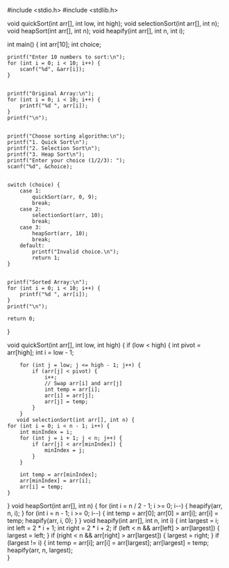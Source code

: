 
#include <stdio.h>
#include <stdlib.h>


void quickSort(int arr[], int low, int high);
void selectionSort(int arr[], int n);
void heapSort(int arr[], int n);
void heapify(int arr[], int n, int i);


int main() {
    int arr[10];
    int choice;

    
    printf("Enter 10 numbers to sort:\n");
    for (int i = 0; i < 10; i++) {
        scanf("%d", &arr[i]);
    }

   
    printf("Original Array:\n");
    for (int i = 0; i < 10; i++) {
        printf("%d ", arr[i]);
    }
    printf("\n");

   
    printf("Choose sorting algorithm:\n");
    printf("1. Quick Sort\n");
    printf("2. Selection Sort\n");
    printf("3. Heap Sort\n");
    printf("Enter your choice (1/2/3): ");
    scanf("%d", &choice);

   
    switch (choice) {
        case 1:
            quickSort(arr, 0, 9);
            break;
        case 2:
            selectionSort(arr, 10);
            break;
        case 3:
            heapSort(arr, 10);
            break;
        default:
            printf("Invalid choice.\n");
            return 1;
    }

    
    printf("Sorted Array:\n");
    for (int i = 0; i < 10; i++) {
        printf("%d ", arr[i]);
    }
    printf("\n");

    return 0;
}




void quickSort(int arr[], int low, int high) {
    if (low < high) {
        int pivot = arr[high];
        int i = low - 1;

       
        for (int j = low; j <= high - 1; j++) {
            if (arr[j] < pivot) {
                i++;
                // Swap arr[i] and arr[j]
                int temp = arr[i];
                arr[i] = arr[j];
                arr[j] = temp;
            }
        }
       void selectionSort(int arr[], int n) {
    for (int i = 0; i < n - 1; i++) {
        int minIndex = i;
        for (int j = i + 1; j < n; j++) {
            if (arr[j] < arr[minIndex]) {
                minIndex = j;
            }
        }
       
        int temp = arr[minIndex];
        arr[minIndex] = arr[i];
        arr[i] = temp;
    }
} 
  void heapSort(int arr[], int n) {
    for (int i = n / 2 - 1; i >= 0; i--) {
        heapify(arr, n, i);
    }
    for (int i = n - 1; i >= 0; i--) {
        int temp = arr[0];
        arr[0] = arr[i];
        arr[i] = temp;
        heapify(arr, i, 0);
    }
}
void heapify(int arr[], int n, int i) {
    int largest = i;
    int left = 2 * i + 1; 
    int right = 2 * i + 2; 
    if (left < n && arr[left] > arr[largest]) {
        largest = left;
    }
    if (right < n && arr[right] > arr[largest]) {
        largest = right;
    }
    if (largest != i) {
        int temp = arr[i];
        arr[i] = arr[largest];
        arr[largest] = temp;
        heapify(arr, n, largest);   
        }
        
       
        
    

